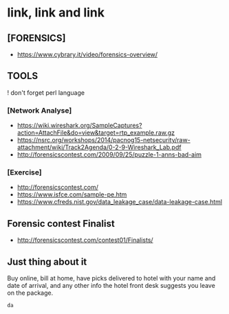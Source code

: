 
# link, link and link
## [FORENSICS]
* https://www.cybrary.it/video/forensics-overview/
## TOOLS
! don't forget perl language
### [Network Analyse]
* https://wiki.wireshark.org/SampleCaptures?action=AttachFile&do=view&target=rtp_example.raw.gz
* https://nsrc.org/workshops/2014/pacnog15-netsecurity/raw-attachment/wiki/Track2Agenda/0-2-9-Wireshark_Lab.pdf
* http://forensicscontest.com/2009/09/25/puzzle-1-anns-bad-aim
### [Exercise]
* http://forensicscontest.com/
* https://www.isfce.com/sample-pe.htm
* https://www.cfreds.nist.gov/data_leakage_case/data-leakage-case.html
## Forensic contest Finalist
* http://forensicscontest.com/contest01/Finalists/
## Just thing about it
 Buy online, bill at home, have picks delivered to hotel with your name and date of arrival, and any other info the hotel front desk suggests you leave on the package.


```
da
```
